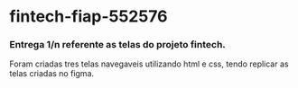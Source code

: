 # fintech-fiap-552576

<h3>Entrega 1/n referente as telas do projeto fintech.</h3>
<p>Foram criadas tres telas navegaveis utilizando html e css, tendo replicar as telas criadas no figma.</p>
